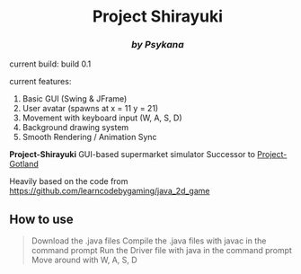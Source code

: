 <div id="user-content-toc">
	<ul align="center" style="list-style: none;">
    	<summary>
			<b>
      		<h1>Project Shirayuki</h1>
			<h3><i>by Psykana</i></h3>
			</b>
    	</summary>
  	</ul>
</div>

current build: build 0.1

current features:
1. Basic GUI (Swing & JFrame)
2. User avatar (spawns at x = 11 y = 21)
3. Movement with keyboard input (W, A, S, D)
4. Background drawing system
5. Smooth Rendering / Animation Sync

**Project-Shirayuki**
GUI-based supermarket simulator
Successor to [Project-Gotland](https://github.com/Psykkana/Project-Gotland)

Heavily based on the code from https://github.com/learncodebygaming/java_2d_game

## **How to use** ##

> Download the .java files
> Compile the .java files with javac in the command prompt
> Run the Driver file with java in the command prompt
> Move around with W, A, S, D
